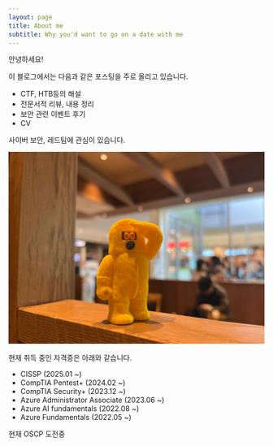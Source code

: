```yaml
---
layout: page
title: About me
subtitle: Why you'd want to go on a date with me
---
```


안녕하세요!

이 블로그에서는 다음과 같은 포스팅을 주로 올리고 있습니다.

- CTF, HTB등의 해설
- 전문서적 리뷰, 내용 정리
- 보안 관련 이벤트 후기
- CV

사이버 보안, 레드팀에 관심이 있습니다.

![goal](/assets/img/hazard.jpg)

현재 취득 중인 자격증은 아래와 같습니다.

- CISSP (2025.01 ~)
- CompTIA Pentest+ (2024.02 ~)
- CompTIA Security+ (2023.12 ~)
- Azure Administrator Associate (2023.06 ~)
- Azure AI fundamentals (2022.08 ~)
- Azure Fundamentals (2022.05 ~)

현재 OSCP 도전중
